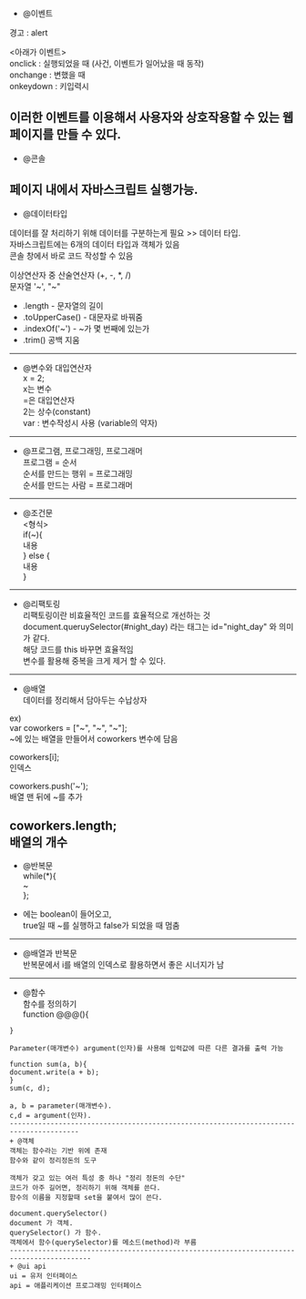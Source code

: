 + @이벤트  
  
경고 : alert  
  
\<아래가 이벤트>  
onclick : 실행되었을 때 (사건, 이벤트가 일어났을 때 동작)  
onchange : 변했을 때  
onkeydown : 키입력시  
  
이러한 이벤트를 이용해서 사용자와 상호작용할 수 있는 웹페이지를 만들 수 있다.  
----------------------------------------------------------------------------  
+ @콘솔  
  
페이지 내에서 자바스크립트 실행가능.  
-----------------------------------------------------------------------------  
+ @데이터타입  
  
데이터를 잘 처리하기 위해 데이터를 구분하는게 필요 >> 데이터 타입.  
자바스크립트에는 6개의 데이터 타입과 객체가 있음  
콘솔 창에서 바로 코드 작성할 수 있음  
  
이상연산자 중 산술연산자 (+, -, *, /)  
문자열 '~', "~"  
- .length - 문자열의 길이  
- .toUpperCase() - 대문자로 바꿔줌  
- .indexOf('~') - ~가 몇 번째에 있는가  
- .trim() 공백 지움  
----------------------------------------------------------------------------  
+ @변수와 대입연산자  
x = 2;  
x는 변수  
=은 대입연산자  
2는 상수(constant)  
var : 변수작성시 사용 (variable의 약자)  
----------------------------------------------------------------------------  
+ @프로그램, 프로그래밍, 프로그래머  
프로그램 = 순서  
순서를 만드는 행위 = 프로그래밍  
순서를 만드는 사람 = 프로그래머  
-------------------------------------------------------------------------------  
+ @조건문  
\<형식>  
if(~){  
내용  
} else {  
내용  
}  
-------------------------------------------------------------------------------  
+ @리팩토링  
리팩토링이란 비효율적인 코드를 효율적으로 개선하는 것  
document.queruySelector(#night_day) 라는 태그는 id="night_day" 와 의미가 같다.  
해당 코드를 this 바꾸면 효율적임  
변수를 활용해 중복을 크게 제거 할 수 있다.  
----------------------------------------------------------------------------------  
+ @배열  
데이터를 정리해서 담아두는 수납상자  

ex)  
var coworkers = ["~", "~", "~"];  
~에 있는 배열을 만들어서 coworkers 변수에 담음  
  
coworkers[i];  
인덱스  
  
coworkers.push('~');  
배열 맨 뒤에 ~를 추가  
  
coworkers.length;  
배열의 개수  
------------------------------------------------------------------------------------  
+ @반복문  
while(*){  
~  
};  
* 에는 boolean이 들어오고,  
true일 때 ~를 실행하고 false가 되었을 때 멈춤  
--------------------------------------------------------------------------------------  
+ @배열과 반복문  
반복문에서 i를 배열의 인덱스로 활용하면서 좋은 시너지가 남  
--------------------------------------------------------------------------------------  
+ @함수  
함수를 정의하기  
function @@@(){   
~~~~;  
}  
  
Parameter(매개변수) argument(인자)를 사용해 입력값에 따른 다른 결과를 출력 가능  
  
function sum(a, b){  
document.write(a + b);  
}  
sum(c, d);  
  
a, b = parameter(매개변수).  
c,d = argument(인자).  
---------------------------------------------------------------------------------------  
+ @객체  
객체는 함수라는 기반 위에 존재  
함수와 같이 정리정돈의 도구  
  
객체가 갖고 있는 여러 특성 중 하나 "정리 정돈의 수단"  
코드가 아주 길어면, 정리하기 위해 객체를 쓴다.  
함수의 이름을 지정할때 set을 붙여서 많이 쓴다.  
  
document.querySelector()  
document 가 객체.  
querySelector() 가 함수.  
객체에서 함수(querySelector)를 메소드(method)라 부름  
------------------------------------------------------------------------------------------  
+ @ui api  
ui = 유저 인터페이스  
api = 애플리케이션 프로그래밍 인터페이스  
